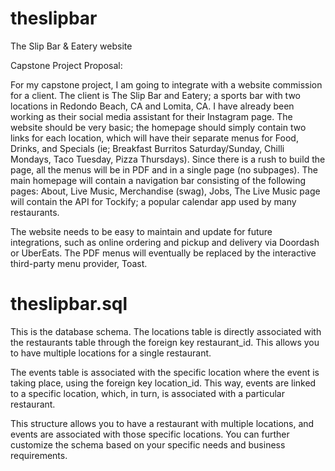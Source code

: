 # theslipbar
The Slip Bar &amp; Eatery website

Capstone Project Proposal:

For my capstone project, I am going to integrate with a website commission for a client. The client is The Slip Bar and Eatery; a sports bar with two locations in Redondo Beach, CA and Lomita, CA. I have already been working as their social media assistant for their Instagram page. The website should be very basic; the homepage should simply contain two links for each location, which will have their separate menus for Food, Drinks, and Specials (ie; Breakfast Burritos Saturday/Sunday, Chilli Mondays, Taco Tuesday, Pizza Thursdays). Since there is a rush to build the page, all the menus will be in PDF and in a single page (no subpages). The main homepage will contain a navigation bar consisting of the following pages: About, Live Music, Merchandise (swag), Jobs, The Live Music page will contain the API for Tockify; a popular calendar app used by many restaurants. 

The website needs to be easy to maintain and update for future integrations, such as online ordering and pickup and delivery via Doordash or UberEats. The PDF menus will eventually be replaced by the interactive third-party menu provider, Toast. 

# theslipbar.sql
This is the database schema. The locations table is directly associated with the restaurants table through the foreign key restaurant_id. This allows you to have multiple locations for a single restaurant.

The events table is associated with the specific location where the event is taking place, using the foreign key location_id. This way, events are linked to a specific location, which, in turn, is associated with a particular restaurant.

This structure allows you to have a restaurant with multiple locations, and events are associated with those specific locations. You can further customize the schema based on your specific needs and business requirements.
